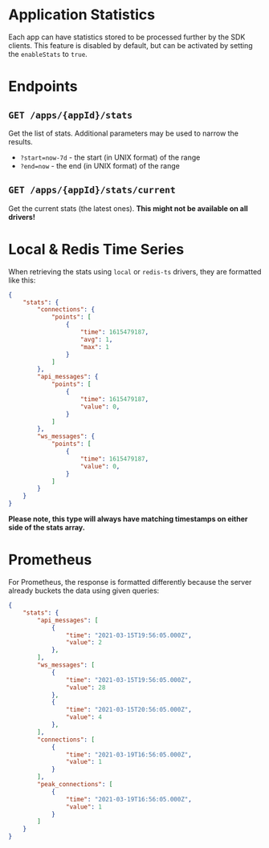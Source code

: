 # Application Statistics

Each app can have statistics stored to be processed further by the SDK clients. This feature is disabled by default, but can be activated by setting the `enableStats` to `true`.

# Endpoints

## `GET /apps/{appId}/stats`

Get the list of stats. Additional parameters may be used to narrow the results.

- `?start=now-7d` - the start (in UNIX format) of the range
- `?end=now` - the end (in UNIX format) of the range

## `GET /apps/{appId}/stats/current`

Get the current stats (the latest ones). **This might not be available on all drivers!**

# Local & Redis Time Series

When retrieving the stats using `local` or `redis-ts` drivers, they are formatted like this:

```json
{
    "stats": {
        "connections": {
            "points": [
                {
                    "time": 1615479187,
                    "avg": 1,
                    "max": 1
                }
            ]
        },
        "api_messages": {
            "points": [
                {
                    "time": 1615479187,
                    "value": 0,
                }
            ]
        },
        "ws_messages": {
            "points": [
                {
                    "time": 1615479187,
                    "value": 0,
                }
            ]
        }
    }
}
```

**Please note, this type will always have matching timestamps on either side of the stats array.**

# Prometheus

For Prometheus, the response is formatted differently because the server already buckets the data using given queries:

```json
{
    "stats": {
        "api_messages": [
            {
                "time": "2021-03-15T19:56:05.000Z",
                "value": 2
            },
        ],
        "ws_messages": [
            {
                "time": "2021-03-15T19:56:05.000Z",
                "value": 28
            },
            {
                "time": "2021-03-15T20:56:05.000Z",
                "value": 4
            },
        ],
        "connections": [
            {
                "time": "2021-03-19T16:56:05.000Z",
                "value": 1
            }
        ],
        "peak_connections": [
            {
                "time": "2021-03-19T16:56:05.000Z",
                "value": 1
            }
        ]
    }
}
```

